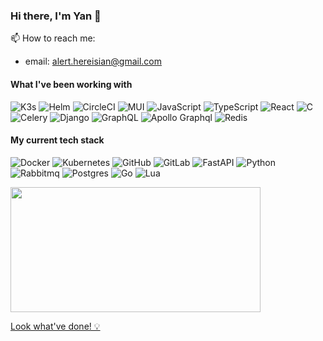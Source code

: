### Hi there, I'm Yan 👋

<!-- 🌱 I’m currently learning: -->
<!-- - **Rust** -->
<!-- - **OCaml** -->
<!-- - **Elixir** -->

📫 How to reach me:
- email: alert.hereisian@gmail.com

<!--
🤔 I’m looking for help with:
- **Three.js**

- 👨‍💻 I'm open for job opportunities
- 🔭 I’m currently working on ...
- 👯 I’m looking to collaborate on ...
- 🤔 I’m looking for help with ...
- 💬 Ask me about ...
- 📫 How to reach me: ...
- ⚡ Fun fact: ...
-->
#### What I've been working with
![K3s](https://img.shields.io/badge/k3s%20-%23FFC61C?&style=for-the-badge&logo=k3s&logoColor=black)
![Helm](https://img.shields.io/badge/helm%20-%230F1689?&style=for-the-badge&logo=helm&logoColor=white)
![CircleCI](https://img.shields.io/badge/circleci%20-%23343434?&style=for-the-badge&logo=circleci&logoColor=white)
![MUI](https://img.shields.io/badge/mui%20-%23007FFF?&style=for-the-badge&logo=mui&logoColor=white)
![JavaScript](https://img.shields.io/badge/javascript%20-%23323330?&style=for-the-badge&logo=javascript&logoColor=%23F7DF1E)
![TypeScript](https://img.shields.io/badge/typescript%20-%233178C6?&style=for-the-badge&logo=typescript&logoColor=white)
![React](https://img.shields.io/badge/react%20-%23282c34?&style=for-the-badge&logo=react&logoColor=%2361dafb)
![C](https://img.shields.io/badge/clang%20-%23A8B9CC?&style=for-the-badge&logo=c&logoColor=white)
![Celery](https://img.shields.io/badge/celery%20-%2337814A?&style=for-the-badge&logo=celery&logoColor=white)
![Django](https://img.shields.io/badge/django%20-%230c4b33?&style=for-the-badge&logo=django&logoColor=white)
![GraphQL](https://img.shields.io/badge/graphql%20-%23E10098?&style=for-the-badge&logo=graphql&logoColor=white)
![Apollo Graphql](https://img.shields.io/badge/apollo_graphql%20-%23311C87?style=for-the-badge&logo=apollographql)
![Redis](https://img.shields.io/badge/redis%20-%23DC382D?&style=for-the-badge&logo=redis&logoColor=white)


#### My current tech stack
![Docker](https://img.shields.io/badge/docker%20-%232496ED?&style=for-the-badge&logo=docker&logoColor=white)
![Kubernetes](https://img.shields.io/badge/kubernetes%20-%23326CE5?&style=for-the-badge&logo=kubernetes&logoColor=white)
![GitHub](https://img.shields.io/badge/github%20-%23121011?&style=for-the-badge&logo=github&logoColor=white)
![GitLab](https://img.shields.io/badge/gitlab%20-%23181717?&style=for-the-badge&logo=gitlab&logoColor=white)
![FastAPI](https://img.shields.io/badge/fastapi%20-%23009688?&style=for-the-badge&logo=fastapi&logoColor=white)
![Python](https://img.shields.io/badge/python%20-%231e415e?&style=for-the-badge&logo=python&logoColor=white)
![Rabbitmq](https://img.shields.io/badge/rabbitmq%20-%23ed702d?&style=for-the-badge&logo=rabbitmq&logoColor=white) 
![Postgres](https://img.shields.io/badge/postgres%20-%234169E1?&style=for-the-badge&logo=postgresql&logoColor=white)
![Go](https://img.shields.io/badge/golang%20-%2300ADD8.svg?&style=for-the-badge&logo=go&logoColor=white)
![Lua](https://img.shields.io/badge/lua%20-%23000069?&style=for-the-badge&logo=lua&logoColor=white)

<!-- ![Top Langs](https://github-readme-stats.vercel.app/api/top-langs/?username=yan-aint-nickname&langs_count=8&hide=html,nix,css,typst) -->

<div>
    <img src="https://media.giphy.com/media/NTur7XlVDUdqM/giphy.gif" width="400" height="200"/>
</div>

[Look what've done! 💡](https://yan-aint-nickname.github.io/p5-sketches/)
